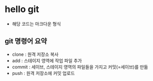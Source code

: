# hello git

- 해당 코드는 마크다운 형식

## git 명령어 요약

- clone : 원격 저장소 복사
- add : 스테이지 영역에 작업 파일 추가
- commit : 세이브, 스테이지 영역의 파일들을 가지고 커밋(=세이브)를 만듦
- push : 원격 저장소에 커밋 업로드